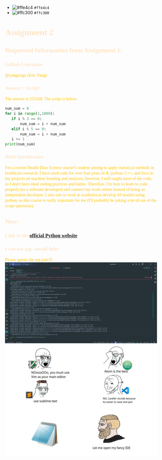 - ![#ffe4c4](https://placehold.co/15x15/ffe4c4/ffe4c4.png) `#ffe4c4`
- ![#ffc300](https://placehold.co/15x15/ffc300/ffc300.png) `#ffc300` 
# <span style="color:#ffe4c4; font-family: Spectral;">Assignment 2</span>
## <span style="color:#ffe4c4; font-family: Spectral;">Requested Information from Assignment 1:</span>
### <span style="color:#ffe4c4; font-family: Spectral;">Github Username</span>
<span style="color:#ffc300; font-family: Spectral;">@yangpings (Eric Yang)</span>

### <span style="color:#ffe4c4; font-family: Spectral;">Answer + Script </span>
<span style="color:#ffc300; font-family: Spectral;">
The answer is 233168. The script is below:
</span>

```python
num_sum = 0
for i in range(1,1000):
   if i % 3 == 0:
       num_sum = i + num_sum
   elif i % 5 == 0:
       num_sum = i + num_sum
   i += 1
print(num_sum)
```

### <span style="color:#ffe4c4; font-family: Spectral;">Brief introduction</span>
<span style="color:#ffc300; font-family: Spectral;">
I'm a current Health Data Science master's student aiming to 
apply statistical methods in healthcare research. I have used code 
for over four years in R, python, C++, and Java in my projects 
on machine learning and analyses; however, I self-taught most of 
the code, so I don't have ideal coding practices and habits. 
Therefore, I'm here to learn to code properly 
(as a software developer) and connect my work online instead 
of being an independent developer. I also aim to work in academia 
to develop AI models using python, so this course is really important
for me (I'll probably be asking a lot of out of the scope questions).
</span>

## <span style="color:#ffe4c4; font-family: Spectral;">New:</span>
### <span style="color:#ffe4c4; font-family: Spectral;">Link to the <a href="https://www.python.org">official Python website</a></span>
### <span style="color:#ffe4c4; font-family: Spectral;"> I can use pip- install hehe </span>
<span style="color:#ffc300; font-family: Spectral;">Please ignore the top part:D </span>
<img src="pip.png"></img>
<img src="meme.png"></img>


